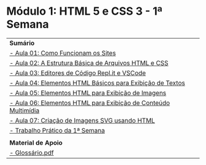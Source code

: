 # Módulo 1: HTML 5 e CSS 3 - 1ª Semana

<center>

|  |
| ------- |
| **Sumário** |
|[- Aula 01: Como Funcionam os Sites](./Aula%2001%20-%20Como%20Funcionam%20os%20Sites/)|
|[- Aula 02: A Estrutura Básica de Arquivos HTML e CSS](./Aula%2002%20-%20A%20Estrutura%20B%C3%A1sica%20de%20Arquivos%20HTML%20e%20CSS/)|
|[- Aula 03: Editores de Código Repl.it e VSCode](./Aula%2003%20-%20Editores%20de%20C%C3%B3digo%20Repl.it%20e%20VSCode/)|
|[- Aula 04: Elementos HTML Básicos para Exibição de Textos](./Aula%2004%20-%20Elementos%20HTML%20B%C3%A1sicos%20para%20Exibi%C3%A7%C3%A3o%20de%20Textos/)|
|[- Aula 05: Elementos HTML para Exibição de Imagens](./Aula%2005%20-%20Elementos%20HTML%20para%20Exibi%C3%A7%C3%A3o%20de%20Imagens/)|
|[- Aula 06: Elementos HTML para Exibição de Conteúdo Multimídia](./Aula%2006%20-%20Elementos%20HTML%20para%20Exibi%C3%A7%C3%A3o%20de%20Conte%C3%BAdo%20Multim%C3%ADdia/)|
|[- Aula 07: Criação de Imagens SVG usando HTML](./Aula%2007%20-%20Cria%C3%A7%C3%A3o%20de%20Imagens%20SVG%20usando%20HTML/)|
|[- Trabalho Prático da 1ª Semana](./Trabalho%20Pr%C3%A1tico%20da%201%C2%AA%20Semana/)|
|  |
| **Material de Apoio** |
|[- Glossário.pdf](./Assets/Gloss%C3%A1rio.pdf)|

</center>